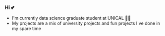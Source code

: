 ### Hi 💕



- I'm currently data science graduate student at UNICAL 👩‍💻
- My projects are a mix of university projects and fun projects I've done in my spare time


